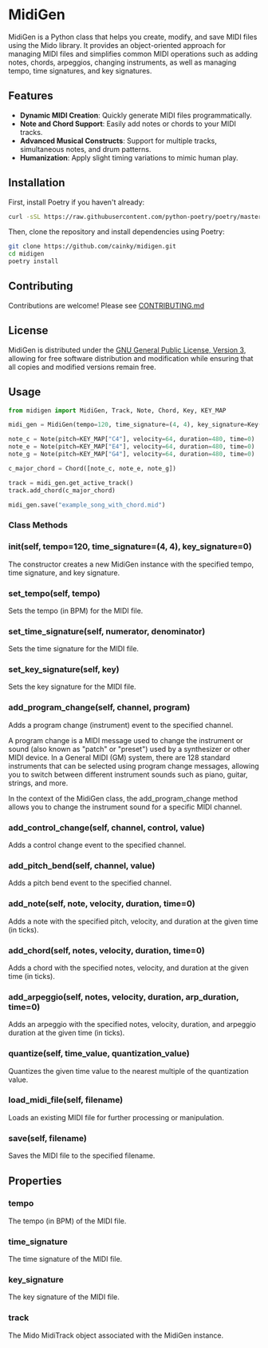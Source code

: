 # MidiGen

MidiGen is a Python class that helps you create, modify, and save MIDI files using the Mido library. It provides an object-oriented approach for managing MIDI files and simplifies common MIDI operations such as adding notes, chords, arpeggios, changing instruments, as well as managing tempo, time signatures, and key signatures.

## Features

- **Dynamic MIDI Creation**: Quickly generate MIDI files programmatically.
- **Note and Chord Support**: Easily add notes or chords to your MIDI tracks.
- **Advanced Musical Constructs**: Support for multiple tracks, simultaneous notes, and drum patterns.
- **Humanization**: Apply slight timing variations to mimic human play.

## Installation

First, install Poetry if you haven't already:

```bash
curl -sSL https://raw.githubusercontent.com/python-poetry/poetry/master/get-poetry.py | python -
```

Then, clone the repository and install dependencies using Poetry:

```bash
git clone https://github.com/cainky/midigen.git
cd midigen
poetry install
```
## Contributing

Contributions are welcome! Please see [CONTRIBUTING.md](CONTRIBUTING.md)

## License

MidiGen is distributed under the [GNU General Public License, Version 3](./LICENSE), allowing for free software distribution and modification while ensuring that all copies and modified versions remain free.

## Usage

```python
from midigen import MidiGen, Track, Note, Chord, Key, KEY_MAP

midi_gen = MidiGen(tempo=120, time_signature=(4, 4), key_signature=Key("C"))

note_c = Note(pitch=KEY_MAP["C4"], velocity=64, duration=480, time=0)
note_e = Note(pitch=KEY_MAP["E4"], velocity=64, duration=480, time=0)
note_g = Note(pitch=KEY_MAP["G4"], velocity=64, duration=480, time=0)

c_major_chord = Chord([note_c, note_e, note_g])

track = midi_gen.get_active_track()
track.add_chord(c_major_chord)

midi_gen.save("example_song_with_chord.mid")
```

### Class Methods

### __init__(self, tempo=120, time_signature=(4, 4), key_signature=0)

The constructor creates a new MidiGen instance with the specified tempo, time signature, and key signature.

### set_tempo(self, tempo)

Sets the tempo (in BPM) for the MIDI file.

### set_time_signature(self, numerator, denominator)

Sets the time signature for the MIDI file.

### set_key_signature(self, key)

Sets the key signature for the MIDI file.

### add_program_change(self, channel, program)

Adds a program change (instrument) event to the specified channel.

A program change is a MIDI message used to change the instrument or sound (also known as "patch" or "preset") used by a synthesizer or other MIDI device. In a General MIDI (GM) system, there are 128 standard instruments that can be selected using program change messages, allowing you to switch between different instrument sounds such as piano, guitar, strings, and more.

In the context of the MidiGen class, the add_program_change method allows you to change the instrument sound for a specific MIDI channel.

### add_control_change(self, channel, control, value)

Adds a control change event to the specified channel.

### add_pitch_bend(self, channel, value)

Adds a pitch bend event to the specified channel.

### add_note(self, note, velocity, duration, time=0)

Adds a note with the specified pitch, velocity, and duration at the given time (in ticks).

### add_chord(self, notes, velocity, duration, time=0)

Adds a chord with the specified notes, velocity, and duration at the given time (in ticks).

### add_arpeggio(self, notes, velocity, duration, arp_duration, time=0)

Adds an arpeggio with the specified notes, velocity, duration, and arpeggio duration at the given time (in ticks).

### quantize(self, time_value, quantization_value)

Quantizes the given time value to the nearest multiple of the quantization value.

### load_midi_file(self, filename)

Loads an existing MIDI file for further processing or manipulation.

### save(self, filename)

Saves the MIDI file to the specified filename.

## Properties

### tempo

The tempo (in BPM) of the MIDI file.

### time_signature

The time signature of the MIDI file.

### key_signature

The key signature of the MIDI file.

### track

The Mido MidiTrack object associated with the MidiGen instance.
